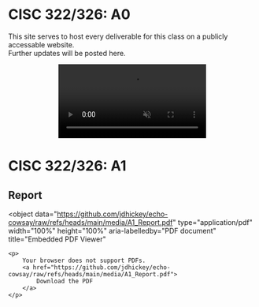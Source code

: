 # CISC 322/326: A0
This site serves to host every deliverable for this class on a publicly accessable website.  
Further updates will be posted here.

<div style="width: 100%">
<video muted autoplay loop style="display: block; margin: 0 auto">
<source src="https://github.com/jdhickey/echo-cowsay/raw/refs/heads/main/media/bird_dance.mp4" type="video/mp4">
</video>
</div>

# CISC 322/326: A1
## Report
<object
	data="https://github.com/jdhickey/echo-cowsay/raw/refs/heads/main/media/A1_Report.pdf"
	type="application/pdf"
	width="100%"
	height="100%"
	aria-labelledby="PDF document"
	title="Embedded PDF Viewer"
>
	<p>
		Your browser does not support PDFs.
		<a href="https://github.com/jdhickey/echo-cowsay/raw/refs/heads/main/media/A1_Report.pdf">
			Download the PDF
		</a>
	</p>
</object>
